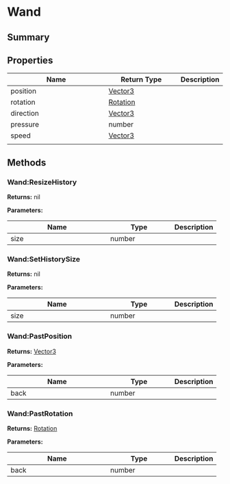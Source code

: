 
# Wand

## Summary




## Properties

<table>
<thead><tr><th width="225">Name</th><th width="160">Return Type</th><th>Description</th></tr></thead>
<tbody>
<tr><td>position</td><td><a href="vector3.md">Vector3</a></td><td></td></tr>
<tr><td>rotation</td><td><a href="rotation.md">Rotation</a></td><td></td></tr>
<tr><td>direction</td><td><a href="vector3.md">Vector3</a></td><td></td></tr>
<tr><td>pressure</td><td>number</td><td></td></tr>
<tr><td>speed</td><td><a href="vector3.md">Vector3</a></td><td></td></tr>
<tr><td></td><td></td><td></td></tr></tbody></table>




## Methods


### Wand:ResizeHistory



**Returns:** nil


**Parameters:**

<table data-full-width="false">
<thead><tr><th width="217">Name</th><th width="134">Type</th><th>Description</th></tr></thead>
<tbody><tr><td>size</td><td>number</td><td></td></tr></tbody></table>






### Wand:SetHistorySize



**Returns:** nil


**Parameters:**

<table data-full-width="false">
<thead><tr><th width="217">Name</th><th width="134">Type</th><th>Description</th></tr></thead>
<tbody><tr><td>size</td><td>number</td><td></td></tr></tbody></table>






### Wand:PastPosition



**Returns:** <a href="vector3.md">Vector3</a>


**Parameters:**

<table data-full-width="false">
<thead><tr><th width="217">Name</th><th width="134">Type</th><th>Description</th></tr></thead>
<tbody><tr><td>back</td><td>number</td><td></td></tr></tbody></table>






### Wand:PastRotation



**Returns:** <a href="rotation.md">Rotation</a>


**Parameters:**

<table data-full-width="false">
<thead><tr><th width="217">Name</th><th width="134">Type</th><th>Description</th></tr></thead>
<tbody><tr><td>back</td><td>number</td><td></td></tr></tbody></table>






